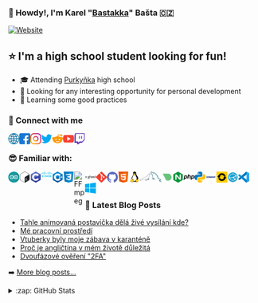 ### 👋 Howdy!, I'm Karel "[Bastakka][website]" Bašta 🇨🇿
[![Website](https://img.shields.io/website?label=bastakka.eu&style=for-the-badge&url=https%3A%2F%2Fbastakka.eu)](https://bastakka.eu)

## ⭐ I'm a high school student looking for fun!
- 🎓 Attending [Purkyňka](http://www.sspbrno.cz/) high school 
- 🔭 Looking for any interesting opportunity for personal development
- 🌱 Learning some good practices

### 🔌 Connect with me
[<img align="left" alt="bastakka.eu" width="22px" src="icons/globe.svg" />][website]
[<img align="left" alt="bastakkafb" width="22px" src="icons/facebook.svg" />][facebook]
[<img align="left" alt="bastakkaig" width="22px" src="icons/instagram.svg" />][instagram]
[<img align="left" alt="bastakka" width="22px" src="icons/twitter.svg" />][twitter]
[<img align="left" alt="bastakka" width="22px" src="icons/reddit.svg" />][reddit]
[<img align="left" alt="bastakka" width="22px" src="icons/youtube.svg" />][youtube]
[<img align="left" alt="bastakka" width="22px" src="icons/twitch.svg" />][twitch]
<br />

### 😎 Familiar with:
<img align="left" alt="Arduino" width="22px" src="icons/arduino.svg" />
<img align="left" alt="Bash" width="22px" src="icons/bash.svg" />
<img align="left" alt="C" width="22px" src="icons/c.svg" />
<img align="left" alt="Cisco" width="22px" src="icons/cisco.svg" />
<img align="left" alt="Cpp" width="22px" src="icons/cpp.svg" />
<img align="left" alt="CSS" width="22px" src="icons/css.svg" />
<img align="left" alt="FFmpeg" width="22px" src="icons/ffmpeg.svg" />
<img align="left" alt="Ghost" width="22px" src="icons/ghost.png" />
<img align="left" alt="Git" width="22px" src="icons/git.svg" />
<img align="left" alt="Github" width="22px" src="icons/github.svg" />
<img align="left" alt="HTML" width="22px" src="icons/html.svg" />
<img align="left" alt="Linux" width="22px" src="icons/linux.svg" />
<img align="left" alt="MariaDB" width="22px" src="icons/mariadb.svg" />
<img align="left" alt="MySQL" width="22px" src="icons/mysql.svg" />
<img align="left" alt="Netdata" width="22px" src="icons/netdata.svg" />
<img align="left" alt="NGINX" width="22px" src="icons/nginx.svg" />
<img align="left" alt="PHP" width="22px" src="icons/php.svg" />
<img align="left" alt="Python" width="22px" src="icons/python.svg" />
<img align="left" alt="QNAP" width="22px" src="icons/qnap.svg" />
<img align="left" alt="Serviio" width="22px" src="icons/serviio.svg" />
<img align="left" alt="Syncthing" width="22px" src="icons/syncthing.svg" />
<img align="left" alt="VSCode" width="22px" src="icons/vscode.svg" />
<img align="left" alt="Windows" width="22px" src="icons/windows.svg" />
<br />
<br />

### 📕 Latest Blog Posts
<!-- BLOG-POST-LIST:START -->
- [Tahle animovaná postavička dělá živé vysílání kde?](https://bastakka.eu/tahle-animovana-postavicka-dela-zive-vysilani-kde/)
- [Mé pracovní prostředí](https://bastakka.eu/me-pracovni-prostredi/)
- [Vtuberky byly moje zábava v karanténě](https://bastakka.eu/vtuberky-byly-moje-zabava-v-karantene/)
- [Proč je angličtina v mém životě důležitá](https://bastakka.eu/anglictina/)
- [Dvoufázové ověření &quot;2FA&quot;](https://bastakka.eu/2fa/)
<!-- BLOG-POST-LIST:END -->
➡️ [More blog posts...][website]

<details>
  <summary>:zap: GitHub Stats</summary>
  <img align="left" alt="codeSTACKr's GitHub Stats" src="https://github-readme-stats.vercel.app/api?username=bastakka&show_icons=true&theme=tokyonight" />
</details>

[website]: https://bastakka.eu
[facebook]: https://www.facebook.com/bastakkafb
[instagram]: https://www.instagram.com/bastakkaig
[twitter]: https://twitter.com/bastakka
[reddit]: https://www.reddit.com/user/bastakka
[youtube]: https://www.youtube.com/channel/UChBXqs7ltOK4BCjWV8FU8NA
[twitch]: https://www.twitch.tv/bastakka
